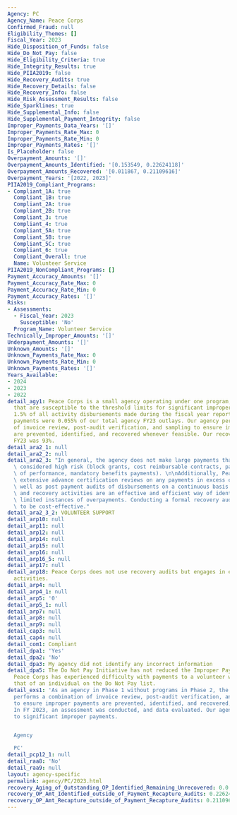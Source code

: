 ```yaml
---
Agency: PC
Agency_Name: Peace Corps
Confirmed_Fraud: null
Eligibility_Themes: []
Fiscal_Year: 2023
Hide_Disposition_of_Funds: false
Hide_Do_Not_Pay: false
Hide_Eligibility_Criteria: true
Hide_Integrity_Results: true
Hide_PIIA2019: false
Hide_Recovery_Audits: true
Hide_Recovery_Details: false
Hide_Recovery_Info: false
Hide_Risk_Assessment_Results: false
Hide_Sparklines: true
Hide_Supplemental_Info: false
Hide_Supplemental_Payment_Integrity: false
Improper_Payments_Data_Years: '[]'
Improper_Payments_Rate_Max: 0
Improper_Payments_Rate_Min: 0
Improper_Payments_Rates: '[]'
Is_Placeholder: false
Overpayment_Amounts: '[]'
Overpayment_Amounts_Identified: '[0.153549, 0.22624118]'
Overpayment_Amounts_Recovered: '[0.011867, 0.21109616]'
Overpayment_Years: '[2022, 2023]'
PIIA2019_Compliant_Programs:
- Compliant_1A: true
  Compliant_1B: true
  Compliant_2A: true
  Compliant_2B: true
  Compliant_3: true
  Compliant_4: true
  Compliant_5A: true
  Compliant_5B: true
  Compliant_5C: true
  Compliant_6: true
  Compliant_Overall: true
  Name: Volunteer Service
PIIA2019_NonCompliant_Programs: []
Payment_Accuracy_Amounts: '[]'
Payment_Accuracy_Rate_Max: 0
Payment_Accuracy_Rate_Min: 0
Payment_Accuracy_Rates: '[]'
Risks:
- Assessments:
  - Fiscal_Year: 2023
    Susceptible: 'No'
  Program_Name: Volunteer Service
Technically_Improper_Amounts: '[]'
Underpayment_Amounts: '[]'
Unknown_Amounts: '[]'
Unknown_Payments_Rate_Max: 0
Unknown_Payments_Rate_Min: 0
Unknown_Payments_Rates: '[]'
Years_Available:
- 2024
- 2023
- 2022
detail_agy1: Peace Corps is a small agency operating under one program, with no activities
  that are susceptible to the threshold limits for significant improper payments exceeding
  1.5% of all activity disbursements made during the fiscal year reported. The improper
  payments were 0.055% of our total agency FY23 outlays. Our agency performs a combination
  of invoice review, post-audit verification, and sampling to ensure improper payments
  are prevented, identified, and recovered whenever feasible. Our recovery rate in
  FY23 was 93%.
detail_ara2_1: null
detail_ara2_2: null
detail_ara2_3: "In general, the agency does not make large payments that would be\
  \ considered high risk (block grants, cost reimbursable contracts, payments in advance\
  \ of performance, mandatory benefits payments). \n\nAdditionally, Peace Corps performs\
  \ extensive advance certification reviews on any payments in excess of $2500 as\
  \ well as post payment audits of disbursements on a continuous basis. These preventative\
  \ and recovery activities are an effective and efficient way of identifying the\
  \ limited instances of overpayments. Conducting a formal recovery audit is not deemed\
  \ to be cost-effective."
detail_ara2_3_2: VOLUNTEER SUPPORT
detail_arp10: null
detail_arp11: null
detail_arp12: null
detail_arp14: null
detail_arp15: null
detail_arp16: null
detail_arp16_5: null
detail_arp17: null
detail_arp18: Peace Corps does not use recovery audits but engages in extensive recovery
  activities.
detail_arp4: null
detail_arp4_1: null
detail_arp5: '0'
detail_arp5_1: null
detail_arp7: null
detail_arp8: null
detail_arp9: null
detail_cap3: null
detail_cap4: null
detail_com1: Compliant
detail_dpa1: 'Yes'
detail_dpa2: 'No'
detail_dpa3: My agency did not identify any incorrect information
detail_dpa5: The Do Not Pay Initiative has not reduced the Improper Payments. However
  Peace Corps has experienced difficulty with payments to a volunteer whose name matched
  that of an individual on the Do Not Pay list.
detail_exs1: 'As an agency in Phase 1 without programs in Phase 2, the Peace Corps
  performs a combination of invoice review, post-audit verification, and sampling
  to ensure improper payments are prevented, identified, and recovered, if feasible.
  In FY 2023, an assessment was conducted, and data evaluated. Our agency is not susceptible
  to significant improper payments.


  Agency

  PC'
detail_pcp12_1: null
detail_raa8: 'No'
detail_raa9: null
layout: agency-specific
permalink: agency/PC/2023.html
recovery_Aging_of_Outstanding_OP_Identified_Remaining_Unrecovered: 0.0
recovery_OP_Amt_Identified_outside_of_Payment_Recapture_Audits: 0.22624118
recovery_OP_Amt_Recapture_outside_of_Payment_Recapture_Audits: 0.21109616
---
```

